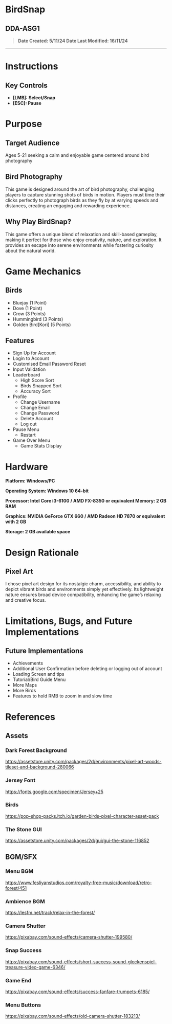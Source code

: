 # BirdSnap

## DDA-ASG1
 
> **Date Created: 5/11/24
Date Last Modified: 16/11/24**
> 

---

# Instructions

## Key Controls

- **[LMB]: Select/Snap**
- **[ESC]: Pause**

# Purpose

## Target Audience

Ages 5-21 seeking a calm and enjoyable game centered around bird photography

## Bird Photography

This game is designed around the art of bird photography, challenging players to capture stunning shots of birds in motion. Players must time their clicks perfectly to photograph birds as they fly by at varying speeds and distances, creating an engaging and rewarding experience.

## Why Play BirdSnap?

This game offers a unique blend of relaxation and skill-based gameplay, making it perfect for those who enjoy creativity, nature, and exploration. It provides an escape into serene environments while fostering curiosity about the natural world.

# Game Mechanics

## Birds

- Bluejay (1 Point)
- Dove (1 Point)
- Crow (3 Points)
- Hummingbird (3 Points)
- Golden Bird[Kori] (5 Points)

## Features

- Sign Up for Account
- Login to Account
- Customised Email Password Reset
- Input Validation
- Leaderboard
    - High Score Sort
    - Birds Snapped Sort
    - Accuracy Sort
- Profile
    - Change Username
    - Change Email
    - Change Password
    - Delete Account
    - Log out
- Pause Menu
    - Restart
- Game Over Menu
    - Game Stats Display

# Hardware

**Platform: Windows/PC**

**Operating System: Windows 10 64-bit**

**Processor: Intel Core i3-6100 / AMD FX-8350 or equivalent Memory: 2 GB RAM**

**Graphics: NVIDIA GeForce GTX 660 / AMD Radeon HD 7870 or equivalent with 2 GB**

**Storage: 2 GB available space**

# Design Rationale

## Pixel Art

I chose pixel art design for its nostalgic charm, accessibility, and ability to depict vibrant birds and environments simply yet effectively. Its lightweight nature ensures broad device compatibility, enhancing the game’s relaxing and creative focus.

# Limitations, Bugs, and Future Implementations

## Future Implementations

- Achievements
- Additional User Confirmation before deleting or logging out of account
- Loading Screen and tips
- Tutorial/Bird Guide Menu
- More Maps
- More Birds
- Features to hold RMB to zoom in and slow time

# References

## Assets

### Dark Forest Background

https://assetstore.unity.com/packages/2d/environments/pixel-art-woods-tileset-and-background-280066

### Jersey Font

https://fonts.google.com/specimen/Jersey+25

### Birds

https://pop-shop-packs.itch.io/garden-birds-pixel-character-asset-pack

### The Stone GUI

https://assetstore.unity.com/packages/2d/gui/gui-the-stone-116852

## BGM/SFX

### Menu BGM

https://www.fesliyanstudios.com/royalty-free-music/download/retro-forest/451

### Ambience BGM

https://lesfm.net/track/relax-in-the-forest/

### Camera Shutter

https://pixabay.com/sound-effects/camera-shutter-199580/

### Snap Success

https://pixabay.com/sound-effects/short-success-sound-glockenspiel-treasure-video-game-6346/

### Game End

https://pixabay.com/sound-effects/success-fanfare-trumpets-6185/

### Menu Buttons

https://pixabay.com/sound-effects/old-camera-shutter-183213/